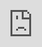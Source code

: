 ```yaml
---
title: "5.02 Make Manufacture Model copy"
date: 2020-01-26T23:11:13Z
draft: false
---
```


<div class="video-card">

## Make a Manufacture Model Copy of Your Design

<div class="iframe-16-9-container"><iframe class="youTubeIframe" style="position: absolute; top: 0; bottom: 0; left: 0; width: 100%; height: 100%; border: 0; z-index: 1;" src="https://www.youtube.com/embed/bhVPR4CUOUk?rel=0" width="560" height="315" frameborder="0" allowfullscreen="allowfullscreen"></iframe></div>

</div>
